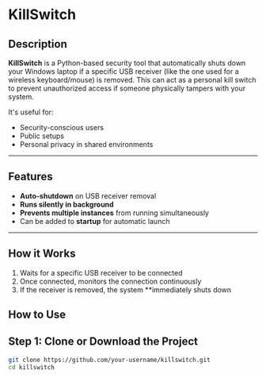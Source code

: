 # KillSwitch

## Description
**KillSwitch** is a Python-based security tool that automatically shuts down your Windows laptop if a specific USB receiver (like the one used for a wireless keyboard/mouse) is removed. This can act as a personal kill switch to prevent unauthorized access if someone physically tampers with your system.

It's useful for:
- Security-conscious users
- Public setups
- Personal privacy in shared environments

---

## Features
- **Auto-shutdown** on USB receiver removal
- **Runs silently in background**
- **Prevents multiple instances** from running simultaneously
- Can be added to **startup** for automatic launch

---

## How it Works
1. Waits for a specific USB receiver to be connected
2. Once connected, monitors the connection continuously
3. If the receiver is removed, the system **immediately shuts down

## How to Use

## **Step 1: Clone or Download the Project**

```bash
git clone https://github.com/your-username/killswitch.git
cd killswitch
```

